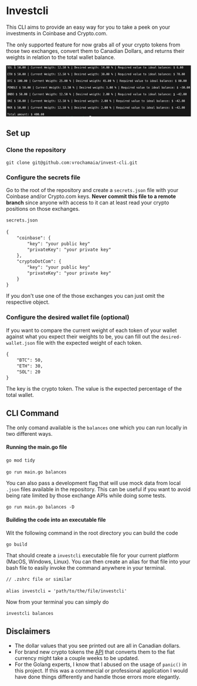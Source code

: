 # Investcli

This CLI aims to provide an easy way for you to take a peek on your investments in Coinbase and Crypto.com.

The only supported feature for now grabs all of your crypto tokens from those two exchanges, convert them to Canadian Dollars, and returns their weights in relation to the total wallet balance.

![Command Output Screenshot](./command-output.png)

## Set up

### Clone the repository

```
git clone git@github.com:vrochamaia/invest-cli.git
```

### Configure the secrets file

Go to the root of the repository and create a `secrets.json` file with your Coinbase and/or Crypto.com keys. **Never commit this file to a remote branch** since anyone with access to it can at least read your crypto positions on those exchanges.

```
secrets.json

{
    "coinbase": {
        "key": "your public key"
        "privateKey": "your private key"
    },
    "cryptoDotCom": {
        "key": "your public key"
        "privateKey": "your private key"
    }
}
```

If you don't use one of the those exchanges you can just omit the respective object.

### Configure the desired wallet file (optional)

If you want to compare the current weight of each token of your wallet against what you expect their weights to be, you can fill out the `desired-wallet.json` file with the expected weight of each token.

```
{
    "BTC": 50,
    "ETH": 30,
    "SOL": 20
}
```

The key is the crypto token. The value is the expected percentage of the total wallet.

## CLI Command

The only comand available is the `balances` one which you can run locally in two different ways.

#### Running the main.go file

```
go mod tidy

go run main.go balances
```

You can also pass a development flag that will use mock data from local `.json` files available in the repository. This can be useful if you want to avoid being rate limited by those exchange APIs while doing some tests.

```
go run main.go balances -D
```

#### Building the code into an executable file

Wit the following command in the root directory you can build the code

```
go build
```

That should create a `investcli` executable file for your current platform (MacOS, Windows, Linux). You can then create an alias for that file into your bash file to easily invoke the command anywhere in your terminal.

```
// .zshrc file or similar

alias investcli = 'path/to/the/file/investcli'
```

Now from your terminal you can simply do

```
investcli balances
```

## Disclaimers

- The dollar values that you see printed out are all in Canadian dollars.
- For brand new crypto tokens the [API](https://coinconvert.net/) that converts them to the fiat currency might take a couple weeks to be updated.
- For the Golang experts, I know that I abused on the usage of `panic()` in this project. If this was a commercial or professional application I would have done things differently and handle those errors more elegantly.
